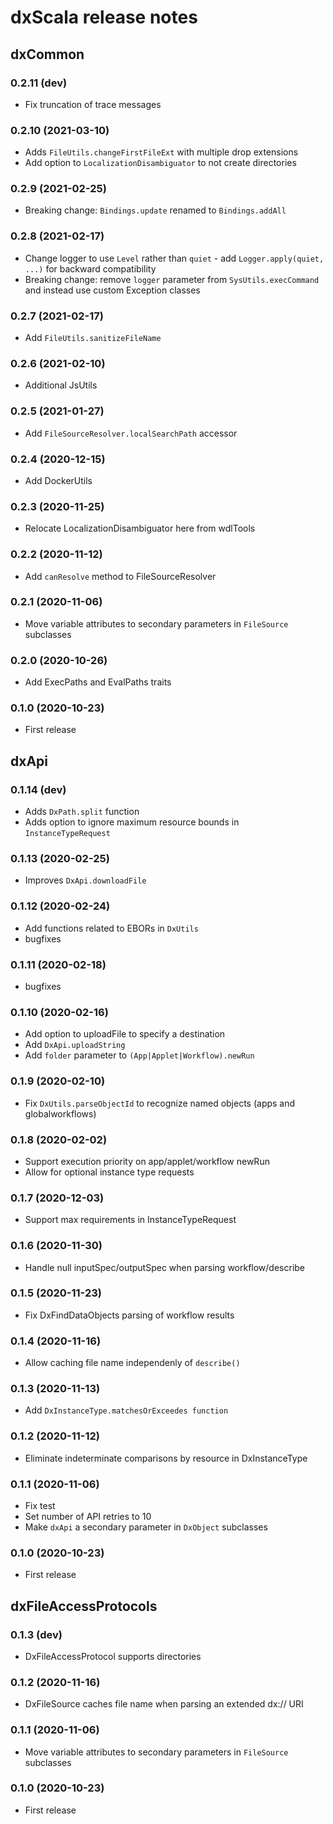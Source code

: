 # dxScala release notes

## dxCommon 

### 0.2.11 (dev)

* Fix truncation of trace messages

### 0.2.10 (2021-03-10)

* Adds `FileUtils.changeFirstFileExt` with multiple drop extensions
* Add option to `LocalizationDisambiguator` to not create directories

### 0.2.9 (2021-02-25)

* Breaking change: `Bindings.update` renamed to `Bindings.addAll`

### 0.2.8 (2021-02-17)

* Change logger to use `Level` rather than `quiet` - add `Logger.apply(quiet, ...)` for backward compatibility
* Breaking change: remove `logger` parameter from `SysUtils.execCommand` and instead use custom Exception classes

### 0.2.7 (2021-02-17)

* Add `FileUtils.sanitizeFileName`

### 0.2.6 (2021-02-10)

* Additional JsUtils

### 0.2.5 (2021-01-27)

* Add `FileSourceResolver.localSearchPath` accessor

### 0.2.4 (2020-12-15)

* Add DockerUtils

### 0.2.3 (2020-11-25)

* Relocate LocalizationDisambiguator here from wdlTools

### 0.2.2 (2020-11-12)

* Add `canResolve` method to FileSourceResolver

### 0.2.1 (2020-11-06)

* Move variable attributes to secondary parameters in `FileSource` subclasses

### 0.2.0 (2020-10-26)

* Add ExecPaths and EvalPaths traits

### 0.1.0 (2020-10-23)

* First release

## dxApi

### 0.1.14 (dev)

* Adds `DxPath.split` function
* Adds option to ignore maximum resource bounds in `InstanceTypeRequest`

### 0.1.13 (2020-02-25)

* Improves `DxApi.downloadFile`

### 0.1.12 (2020-02-24)

* Add functions related to EBORs in `DxUtils`
* bugfixes

### 0.1.11 (2020-02-18)

* bugfixes

### 0.1.10 (2020-02-16)

* Add option to uploadFile to specify a destination
* Add `DxApi.uploadString`
* Add `folder` parameter to `(App|Applet|Workflow).newRun`

### 0.1.9 (2020-02-10)

* Fix `DxUtils.parseObjectId` to recognize named objects (apps and globalworkflows)

### 0.1.8 (2020-02-02)

* Support execution priority on app/applet/workflow newRun
* Allow for optional instance type requests

### 0.1.7 (2020-12-03)

* Support max requirements in InstanceTypeRequest

### 0.1.6 (2020-11-30)

* Handle null inputSpec/outputSpec when parsing workflow/describe
 
### 0.1.5 (2020-11-23)

* Fix DxFindDataObjects parsing of workflow results

### 0.1.4 (2020-11-16)

* Allow caching file name independenly of `describe()`

### 0.1.3 (2020-11-13)
 
* Add `DxInstanceType.matchesOrExceedes function`

### 0.1.2 (2020-11-12)

* Eliminate indeterminate comparisons by resource in DxInstanceType

### 0.1.1 (2020-11-06)

* Fix test
* Set number of API retries to 10
* Make `dxApi` a secondary parameter in `DxObject` subclasses

### 0.1.0 (2020-10-23)

* First release

## dxFileAccessProtocols

### 0.1.3 (dev)

* DxFileAccessProtocol supports directories

### 0.1.2 (2020-11-16)

* DxFileSource caches file name when parsing an extended dx:// URI

### 0.1.1 (2020-11-06)

* Move variable attributes to secondary parameters in `FileSource` subclasses

### 0.1.0 (2020-10-23)

* First release